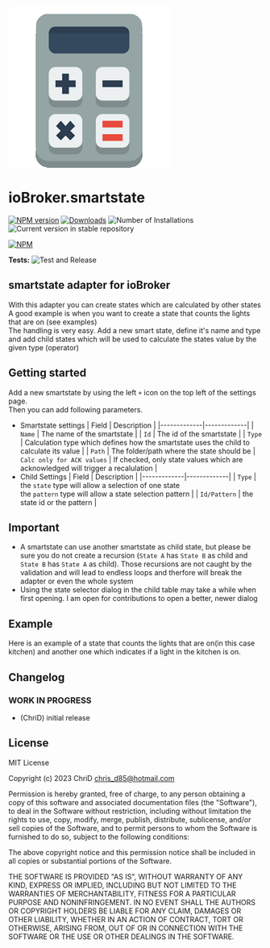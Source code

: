 ![Logo](admin/smartstate.png)
# ioBroker.smartstate

[![NPM version](https://img.shields.io/npm/v/iobroker.smartstate.svg)](https://www.npmjs.com/package/iobroker.smartstate)
[![Downloads](https://img.shields.io/npm/dm/iobroker.smartstate.svg)](https://www.npmjs.com/package/iobroker.smartstate)
![Number of Installations](https://iobroker.live/badges/smartstate-installed.svg)
![Current version in stable repository](https://iobroker.live/badges/smartstate-stable.svg)

[![NPM](https://nodei.co/npm/iobroker.smartstate.png?downloads=true)](https://nodei.co/npm/iobroker.smartstate/)

**Tests:** ![Test and Release](https://github.com/ChriD/ioBroker.smartstate/workflows/Test%20and%20Release/badge.svg)

## smartstate adapter for ioBroker

With this adapter you can create states which are calculated by other states<br>
A good example is when you want to create a state that counts the lights that are on (see examples)<br>
The handling is very easy. Add a new smart state, define it's name and type and add child states which will be used to calculate the states value by the given type (operator)


## Getting started

Add a new smartstate by using the left `+` icon on the top left of the settings page.<br>
Then you can add following parameters.

* Smartstate settings
    | Field | Description |
    |-------------|-------------|
    | `Name` | The name of the smartstate |
    | `Id` | The id of the smartstate |
    | `Type` | Calculation type which defines how the smartstate uses the child to calculate its value |
    | `Path` | The folder/path where the state should be
    | `Calc only for ACK values` | If checked, only state values which are acknowledged will trigger a recalulation |
* Child Settings
    | Field | Description |
    |-------------|-------------|
    | `Type` | the `state` type will allow a selection of one state<br>the `pattern` type will allow a state selection pattern |
    | `Id/Pattern` | the state id or the pattern |        

## Important  

* A smartstate can use another smartstate as child state, but please be sure you do not create a recursion (`State A` has `State B` as child and `State B` has `State A` as child).
Those recursions are not caught by the validation and will lead to endless loops and therfore will break the adapter or even the whole system 
* Using the state selector dialog in the child table may take a while when first opening. I am open for contributions to open a better, newer dialog

## Example  

Here is an example of a state that counts the lights that are on(in this case kitchen) and another one which indicates if a light in the kitchen is on.


## Changelog
<!--
    Placeholder for the next version (at the beginning of the line):
    ### **WORK IN PROGRESS**
-->

### **WORK IN PROGRESS**

* (ChriD) initial release

## License
MIT License

Copyright (c) 2023 ChriD <chris_d85@hotmail.com>

Permission is hereby granted, free of charge, to any person obtaining a copy
of this software and associated documentation files (the "Software"), to deal
in the Software without restriction, including without limitation the rights
to use, copy, modify, merge, publish, distribute, sublicense, and/or sell
copies of the Software, and to permit persons to whom the Software is
furnished to do so, subject to the following conditions:

The above copyright notice and this permission notice shall be included in all
copies or substantial portions of the Software.

THE SOFTWARE IS PROVIDED "AS IS", WITHOUT WARRANTY OF ANY KIND, EXPRESS OR
IMPLIED, INCLUDING BUT NOT LIMITED TO THE WARRANTIES OF MERCHANTABILITY,
FITNESS FOR A PARTICULAR PURPOSE AND NONINFRINGEMENT. IN NO EVENT SHALL THE
AUTHORS OR COPYRIGHT HOLDERS BE LIABLE FOR ANY CLAIM, DAMAGES OR OTHER
LIABILITY, WHETHER IN AN ACTION OF CONTRACT, TORT OR OTHERWISE, ARISING FROM,
OUT OF OR IN CONNECTION WITH THE SOFTWARE OR THE USE OR OTHER DEALINGS IN THE
SOFTWARE.